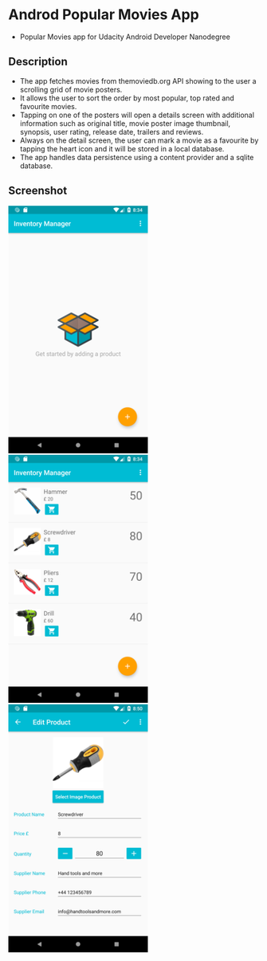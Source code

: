 # Androd Popular Movies App
- Popular Movies app for Udacity Android Developer Nanodegree
## Description
- The app fetches movies from themoviedb.org API showing to the user a scrolling grid of movie posters. 
- It allows the user to sort the order by most popular, top rated and favourite movies. 
- Tapping on one of the posters will open a details screen with additional information such as original title, movie poster image thumbnail, synopsis, user rating, release date, trailers and reviews. 
- Always on the detail screen, the user can mark a movie as a favourite by tapping the heart icon and it will be stored in a local database. 
- The app handles data persistence using a content provider and a sqlite database.
## Screenshot
<img src="https://github.com/simoneconigliaro/android-inventory/blob/master/Screenshot_1552250092.png" width="280"/> <img src="https://github.com/simoneconigliaro/android-inventory/blob/master/Screenshot_1552250098.png" width="280"/> <img src="https://github.com/simoneconigliaro/android-inventory/blob/master/Screenshot_1552251039.png" width="280"/>
